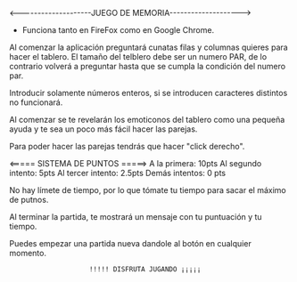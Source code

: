 <--------------------JUEGO DE MEMORIA-------------------->
- Funciona tanto en FireFox como en Google Chrome.

Al comenzar la aplicación preguntará cunatas filas y columnas quieres para hacer el tablero. El tamaño del telblero debe ser un numero PAR, de lo contrario volverá a preguntar hasta que se cumpla la condición del numero par.

Introducir solamente números enteros, si se introducen caracteres distintos no funcionará.

Al comenzar se te revelarán los emoticonos del tablero como una pequeña ayuda y te sea un poco más fácil hacer las parejas.

Para poder hacer las parejas tendrás que hacer "click derecho".

<===== SISTEMA DE PUNTOS =====>
A la primera: 10pts
Al segundo intento: 5pts
Al tercer intento: 2.5pts
Demás intentos: 0 pts

No hay límete de tiempo, por lo que tómate tu tiempo para sacar el máximo de putnos.

Al terminar la partida, te mostrará un mensaje con tu puntuación y tu tiempo.

Puedes empezar una partida nueva dandole al botón en cualquier momento.

                        !!!!! DISFRUTA JUGANDO ¡¡¡¡¡


